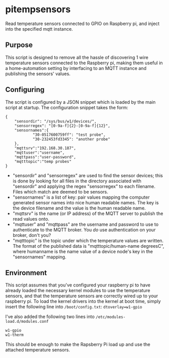 # pitempsensors
Read temperature sensors connected to GPIO on Raspberry pi, and inject into the specified mqtt instance.

## Purpose
This script is designed to remove all the hassle of discovering 1 wire temperature sensors connected to the Raspberry pi, making them useful in a home-automation setting by interfacing to an MQTT instance and publishing the sensors' values.

## Configuring
The script is configured by a JSON snippet which is loaded by the main script at startup.
The configuration snippet takes the form:

```
{
    "sensordir": "/sys/bus/w1/devices/",
    "sensorregex": "[0-9a-f]{2}-[0-9a-f]{12}",
    "sensornames":{
            "30-0517600759ff": "test probe",
            "30-232453fd3345": "another probe"
    },
    "mqttsrv":"192.168.30.187",
    "mqttuser":"username",
    "mqttpass":"user-password",
    "mqtttopic":"temp probes"
}
```

* "sensordir" and "sensorregex" are used to find the sensor devices; this is done by looking for all files in the directory associated with "sensordir" and applying the regex "sensorregex" to each filename.  Files which match are deemed to be sensors.
* "sensornames" is a list of key: pair values mapping the computer generated sensor names into nice human readable names.  The key is the device filename and the value is the human readable name.
* "mqttsrv" is the name (or IP address) of the MQTT server to publish the read values onto.
* "mqttuser" and "mqttpass" are the username and password to use to authenticate to the MQTT broker.  You *do* use authentication on your broker, don't you?
* "mqtttopic" is the topic under which the temperature values are written.  The format of the published data is "mqtttopic/human-name degreesC", where humanname is the name value of a device node's key in the "sensornames" mapping.

## Environment
This script assumes that you've configured your raspberry pi to have already loaded the necessary kernel modules to use the temperature sensors, and that the temperature sensors are correctly wired up to your raspberry pi.
To load the kernel drivers into the kernel at boot time, simply insert the following line into ``` /boot/config.txt ```:
``` dtoverlay=w1-gpio ```

I've also added the following two lines into ``` /etc/modules-load.d/modules.conf ```
```
w1-gpio
w1-therm
```

This should be enough to make the Rapsberry Pi load up and use the attached temperature sensors.

